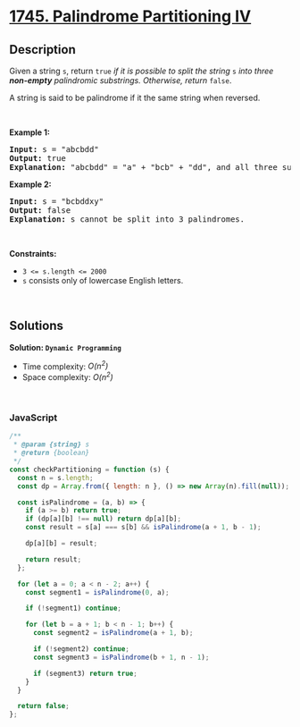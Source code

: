 # [1745. Palindrome Partitioning IV](https://leetcode.com/problems/palindrome-partitioning-iv)

## Description

<div class="elfjS" data-track-load="description_content"><p>Given a string <code>s</code>, return <code>true</code> <em>if it is possible to split the string</em> <code>s</code> <em>into three <strong>non-empty</strong> palindromic substrings. Otherwise, return </em><code>false</code>.​​​​​</p>

<p>A string is said to be palindrome if it the same string when reversed.</p>

<p>&nbsp;</p>
<p><strong class="example">Example 1:</strong></p>

<pre><strong>Input:</strong> s = "abcbdd"
<strong>Output:</strong> true
<strong>Explanation: </strong>"abcbdd" = "a" + "bcb" + "dd", and all three substrings are palindromes.
</pre>

<p><strong class="example">Example 2:</strong></p>

<pre><strong>Input:</strong> s = "bcbddxy"
<strong>Output:</strong> false
<strong>Explanation: </strong>s cannot be split into 3 palindromes.
</pre>

<p>&nbsp;</p>
<p><strong>Constraints:</strong></p>

<ul>
	<li><code>3 &lt;= s.length &lt;= 2000</code></li>
	<li><code>s</code>​​​​​​ consists only of lowercase English letters.</li>
</ul>
</div>

<p>&nbsp;</p>

## Solutions

**Solution: `Dynamic Programming`**

- Time complexity: <em>O(n<sup>2</sup>)</em>
- Space complexity: <em>O(n<sup>2</sup>)</em>

<p>&nbsp;</p>

### **JavaScript**

```js
/**
 * @param {string} s
 * @return {boolean}
 */
const checkPartitioning = function (s) {
  const n = s.length;
  const dp = Array.from({ length: n }, () => new Array(n).fill(null));

  const isPalindrome = (a, b) => {
    if (a >= b) return true;
    if (dp[a][b] !== null) return dp[a][b];
    const result = s[a] === s[b] && isPalindrome(a + 1, b - 1);

    dp[a][b] = result;

    return result;
  };

  for (let a = 0; a < n - 2; a++) {
    const segment1 = isPalindrome(0, a);

    if (!segment1) continue;

    for (let b = a + 1; b < n - 1; b++) {
      const segment2 = isPalindrome(a + 1, b);

      if (!segment2) continue;
      const segment3 = isPalindrome(b + 1, n - 1);

      if (segment3) return true;
    }
  }

  return false;
};
```

